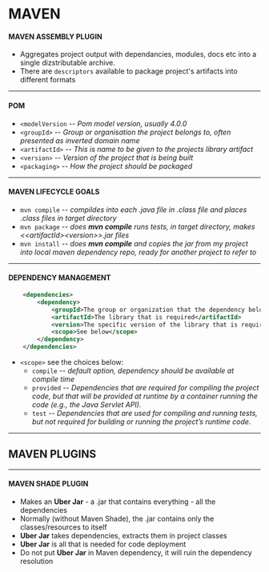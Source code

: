 # MAVEN

#### MAVEN ASSEMBLY PLUGIN

* Aggregates project output with dependancies, modules, docs etc into a single dizstributable archive.
* There are `descriptors` available to package project's artifacts into different formats

--------------------------
#### POM

* `<modelVersion` -- *Pom model version, usually 4.0.0*
* `<groupId>` -- *Group or organisation the project belongs to, often presented as inverted domain name*
* `<artifactId>` -- *This is name to be given to the projects library artifact*
* `<version>` -- *Version of the project that is being built*
* `<packaging>` -- *How the project should be packaged*

-----------------------------
#### MAVEN LIFECYCLE GOALS

* `mvn compile` -- *compildes into each .java file in .class file and places .class files in target directory*
* `mvn package` -- *does __mvn compile__ runs tests, in target directory, makes \<\<artifactId\>\<version\>\>.jar files*
* `mvn install` -- *does __mvn compile__ and copies the jar from my project into local maven dependency repo, ready for another project to refer to*

------------------------------
#### DEPENDENCY MANAGEMENT

```xml
    <dependencies>
        <dependency>
            <groupId>The group or organization that the dependency belongs to</groupId>
            <artifactId>The library that is required</artifactId>
            <version>The specific version of the library that is required</version>
            <scope>See below</scope>
        </dependency>
    </dependencies>
```
* `<scope>` see the choices below:
  * `compile` -- *default option, dependency should be available at compile time*
  * `provided` -- *Dependencies that are required for compiling the project code, but that will be provided at runtime by a container running the code (e.g., the Java Servlet API).*
  * `test` -- *Dependencies that are used for compiling and running tests, but not required for building or running the project’s runtime code.*

----------------------------
## MAVEN PLUGINS

----------------------------

#### MAVEN SHADE PLUGIN

* Makes an __Uber Jar__ - a .jar that contains everything - all the dependencies
* Normally (without Maven Shade), the .jar contains only the classes/resources to itself
* __Uber Jar__ takes dependencies, extracts them in project classes
* __Uber Jar__ is all that is needed for code deployment
* Do not put __Uber Jar__ in Maven dependency, it will ruin the dependency resolution 
